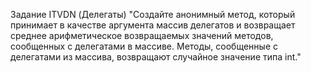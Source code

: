Задание ITVDN (Делегаты)
"Создайте анонимный метод, который принимает в качестве аргумента массив делегатов и возвращает среднее арифметическое возвращаемых значений методов, сообщенных с делегатами в массиве. Методы, сообщенные с делегатами из массива, возвращают случайное значение типа int."
